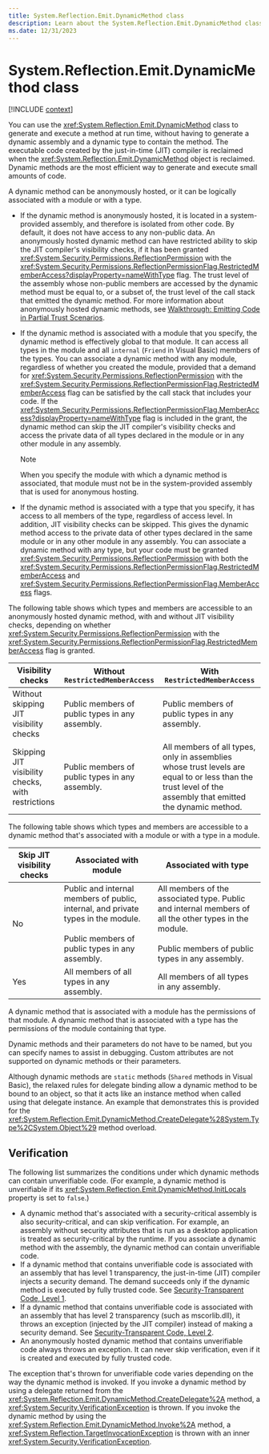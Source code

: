 ```yaml
---
title: System.Reflection.Emit.DynamicMethod class
description: Learn about the System.Reflection.Emit.DynamicMethod class.
ms.date: 12/31/2023
---
```

# System.Reflection.Emit.DynamicMethod class

[!INCLUDE [context](includes/context.md)]

You can use the <xref:System.Reflection.Emit.DynamicMethod> class to generate and execute a method at run time, without having to generate a dynamic assembly and a dynamic type to contain the method. The executable code created by the just-in-time (JIT) compiler is reclaimed when the <xref:System.Reflection.Emit.DynamicMethod> object is reclaimed. Dynamic methods are the most efficient way to generate and execute small amounts of code.

A dynamic method can be anonymously hosted, or it can be logically associated with a module or with a type.

- If the dynamic method is anonymously hosted, it is located in a system-provided assembly, and therefore is isolated from other code. By default, it does not have access to any non-public data. An anonymously hosted dynamic method can have restricted ability to skip the JIT compiler's visibility checks, if it has been granted <xref:System.Security.Permissions.ReflectionPermission> with the <xref:System.Security.Permissions.ReflectionPermissionFlag.RestrictedMemberAccess?displayProperty=nameWithType> flag. The trust level of the assembly whose non-public members are accessed by the dynamic method must be equal to, or a subset of, the trust level of the call stack that emitted the dynamic method. For more information about anonymously hosted dynamic methods, see [Walkthrough: Emitting Code in Partial Trust Scenarios](../../framework/reflection-and-codedom/walkthrough-emitting-code-in-partial-trust-scenarios.md).

- If the dynamic method is associated with a module that you specify, the dynamic method is effectively global to that module. It can access all types in the module and all `internal` (`Friend` in Visual Basic) members of the types. You can associate a dynamic method with any module, regardless of whether you created the module, provided that a demand for <xref:System.Security.Permissions.ReflectionPermission> with the <xref:System.Security.Permissions.ReflectionPermissionFlag.RestrictedMemberAccess> flag can be satisfied by the call stack that includes your code. If the <xref:System.Security.Permissions.ReflectionPermissionFlag.MemberAccess?displayProperty=nameWithType> flag is included in the grant, the dynamic method can skip the JIT compiler's visibility checks and access the private data of all types declared in the module or in any other module in any assembly.

  > [!NOTE]
  > When you specify the module with which a dynamic method is associated, that module must not be in the system-provided assembly that is used for anonymous hosting.

- If the dynamic method is associated with a type that you specify, it has access to all members of the type, regardless of access level. In addition, JIT visibility checks can be skipped. This gives the dynamic method access to the private data of other types declared in the same module or in any other module in any assembly. You can associate a dynamic method with any type, but your code must be granted <xref:System.Security.Permissions.ReflectionPermission> with both the <xref:System.Security.Permissions.ReflectionPermissionFlag.RestrictedMemberAccess> and <xref:System.Security.Permissions.ReflectionPermissionFlag.MemberAccess> flags.

The following table shows which types and members are accessible to an anonymously hosted dynamic method, with and without JIT visibility checks, depending on whether <xref:System.Security.Permissions.ReflectionPermission> with the <xref:System.Security.Permissions.ReflectionPermissionFlag.RestrictedMemberAccess> flag is granted.

| Visibility checks | Without `RestrictedMemberAccess` | With `RestrictedMemberAccess` |
|-------------------|----------------------------------|-------------------------------|
|Without skipping JIT visibility checks|Public members of public types in any assembly.|Public members of public types in any assembly.|
|Skipping JIT visibility checks, with restrictions|Public members of public types in any assembly.|All members of all types, only in assemblies whose trust levels are equal to or less than the trust level of the assembly that emitted the dynamic method.|

The following table shows which types and members are accessible to a dynamic method that's associated with a module or with a type in a module.

| Skip JIT visibility checks | Associated with module | Associated with type |
|----------------------------|------------------------|----------------------|
| No |Public and internal members of public, internal, and private types in the module.<br /><br />Public members of public types in any assembly.|All members of the associated type. Public and internal members of all the other types in the module.<br /><br />Public members of public types in any assembly.|
| Yes |All members of all types in any assembly.|All members of all types in any assembly.|

A dynamic method that is associated with a module has the permissions of that module. A dynamic method that is associated with a type has the permissions of the module containing that type.

Dynamic methods and their parameters do not have to be named, but you can specify names to assist in debugging. Custom attributes are not supported on dynamic methods or their parameters.

Although dynamic methods are `static` methods (`Shared` methods in Visual Basic), the relaxed rules for delegate binding allow a dynamic method to be bound to an object, so that it acts like an instance method when called using that delegate instance. An example that demonstrates this is provided for the <xref:System.Reflection.Emit.DynamicMethod.CreateDelegate%28System.Type%2CSystem.Object%29> method overload.

## Verification

The following list summarizes the conditions under which dynamic methods can contain unverifiable code. (For example, a dynamic method is unverifiable if its <xref:System.Reflection.Emit.DynamicMethod.InitLocals> property is set to `false`.)

- A dynamic method that's associated with a security-critical assembly is also security-critical, and can skip verification. For example, an assembly without security attributes that is run as a desktop application is treated as security-critical by the runtime. If you associate a dynamic method with the assembly, the dynamic method can contain unverifiable code.
- If a dynamic method that contains unverifiable code is associated with an assembly that has level 1 transparency, the just-in-time (JIT) compiler injects a security demand. The demand succeeds only if the dynamic method is executed by fully trusted code. See [Security-Transparent Code, Level 1](/dotnet/framework/misc/security-transparent-code-level-1).
- If a dynamic method that contains unverifiable code is associated with an assembly that has level 2 transparency (such as mscorlib.dll), it throws an exception (injected by the JIT compiler) instead of making a security demand. See [Security-Transparent Code, Level 2](/dotnet/framework/misc/security-transparent-code-level-2).
- An anonymously hosted dynamic method that contains unverifiable code always throws an exception. It can never skip verification, even if it is created and executed by fully trusted code.

The exception that's thrown for unverifiable code varies depending on the way the dynamic method is invoked. If you invoke a dynamic method by using a delegate returned from the <xref:System.Reflection.Emit.DynamicMethod.CreateDelegate%2A> method, a <xref:System.Security.VerificationException> is thrown. If you invoke the dynamic method by using the <xref:System.Reflection.Emit.DynamicMethod.Invoke%2A> method, a <xref:System.Reflection.TargetInvocationException> is thrown with an inner <xref:System.Security.VerificationException>.
